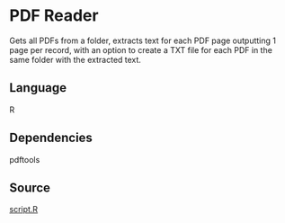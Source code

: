 # PDF Reader

Gets all PDFs from a folder, extracts text for each PDF page outputting 1 page per record, with an option to create a TXT file for each PDF in the same folder with the extracted text.

## Language
R

## Dependencies
pdftools

## Source
[script.R](https://github.com/visokio/omniscope-custom-blocks/blob/master/Inputs/PDF%20Reader/script.R)
